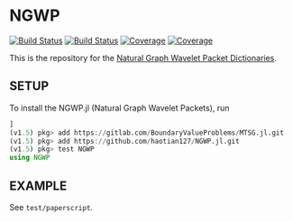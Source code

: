 # NGWP

[![Build Status](https://travis-ci.com/haotian127/NGWP.jl.svg?branch=master)](https://travis-ci.com/haotian127/NGWP.jl)
[![Build Status](https://ci.appveyor.com/api/projects/status/github/haotian127/NGWP.jl?svg=true)](https://ci.appveyor.com/project/haotian127/NGWP-jl)
[![Coverage](https://codecov.io/gh/haotian127/NGWP.jl/branch/master/graph/badge.svg)](https://codecov.io/gh/haotian127/NGWP.jl)
[![Coverage](https://coveralls.io/repos/github/haotian127/NGWP.jl/badge.svg?branch=master)](https://coveralls.io/github/haotian127/NGWP.jl?branch=master)

This is the repository for the [Natural Graph Wavelet Packet Dictionaries](https://arxiv.org/abs/2009.09020).

## SETUP

To install the NGWP.jl (Natural Graph Wavelet Packets), run
```julia
]
(v1.5) pkg> add https://gitlab.com/BoundaryValueProblems/MTSG.jl.git
(v1.5) pkg> add https://github.com/haotian127/NGWP.jl.git
(v1.5) pkg> test NGWP
using NGWP
```

## EXAMPLE

See `test/paperscript`.
